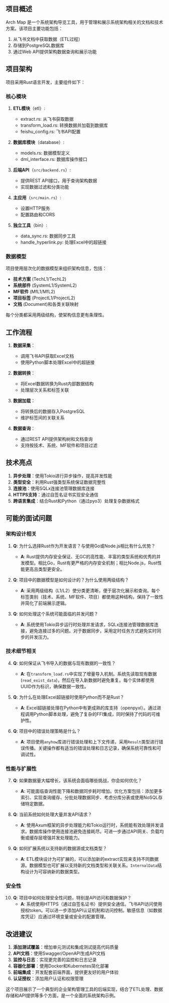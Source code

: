 ## 项目概述

Arch Map 是一个系统架构导览工具，用于管理和展示系统架构相关的文档和技术方案。该项目主要功能包括：

1. 从飞书文档中获取数据（ETL过程）
2. 存储到PostgreSQL数据库
3. 通过Web API提供架构数据查询和展示功能

## 项目架构

项目采用Rust语言开发，主要组件如下：

### 核心模块

1. **ETL模块**（etl）:
   - extract.rs: 从飞书获取数据
   - transform_load.rs: 转换数据并加载到数据库
   - feishu_config.rs: 飞书API配置

2. **数据库模块**（database）:
   - models.rs: 数据模型定义
   - dml_interface.rs: 数据库操作接口

3. **后端API**（`src/backend.rs`）: 
   - 提供REST API接口，用于查询架构数据
   - 实现数据过滤和分类功能

4. **主应用**（`src/main.rs`）:
   - 设置HTTP服务
   - 配置路由和CORS

5. **独立工具**（bin）:
   - data_sync.rs: 数据同步工具
   - handle_hyperlink.py: 处理Excel中的超链接

### 数据模型

项目使用层次化的数据模型来组织架构信息，包括：

- **技术方案** (TechL1/TechL2)
- **系统部件** (SystemL1/SystemL2)
- **MF软件** (MfL1/MfL2)
- **项目标签** (ProjectL1/ProjectL2)
- **文档** (Document)和各类关联映射

每个分类都采用两级结构，使架构信息更有条理性。

## 工作流程

1. **数据采集**：
   - 调用飞书API获取Excel文档
   - 使用Python脚本处理Excel中的超链接

2. **数据转换**：
   - 将Excel数据转换为Rust内部数据结构
   - 处理层次关系和标签关联

3. **数据加载**：
   - 将转换后的数据存入PostgreSQL
   - 维护标签间的关联关系

4. **数据查询**：
   - 通过REST API提供架构树和文档查询
   - 支持按技术、系统、MF软件和项目过滤

## 技术亮点

1. **异步处理**：使用Tokio进行异步操作，提高并发性能
2. **类型安全**：利用Rust强类型系统保证数据完整性
3. **连接池**：使用SQLx连接池管理数据库连接
4. **HTTPS支持**：通过自签名证书实现安全通信
5. **跨语言集成**：结合Rust和Python（通过pyo3）处理复杂数据格式

## 可能的面试问题

### 架构设计相关

1. **Q**: 为什么选择Rust作为开发语言？与使用Go或Node.js相比有什么优势？
   - **A**: Rust提供内存安全保证、无GC的高性能、丰富的类型系统和优秀的并发模型。相比Go，Rust有更严格的内存安全机制；相比Node.js，Rust性能更高且类型更安全。

2. **Q**: 项目中的数据模型是如何设计的？为什么使用两级结构？
   - **A**: 采用两级结构（L1/L2）使分类更清晰，便于层次化展示和查询。每个标签类别（技术、系统、MF软件、项目）都使用这种结构，保持了一致性并简化了前端展示逻辑。

3. **Q**: 如何处理这个系统可能面临的并发问题？
   - **A**: 系统使用Tokio异步运行时处理并发请求，SQLx连接池管理数据库连接，避免连接过多的问题。对于数据同步，采用定时任务方式避免实时同步的并发压力。

### 技术细节相关

4. **Q**: 如何保证从飞书导入的数据与现有数据的一致性？
   - **A**: 在`transform_load.rs`中实现了增量导入机制。系统先读取现有数据(`read_exist_data`)，然后在导入新数据时避免重复。每个实体都使用UUID作为标识，确保数据一致性。

5. **Q**: 为什么在处理Excel超链接时使用Python而不是Rust？
   - **A**: Excel超链接处理在Python中有更成熟的库支持（openpyxl）。通过进程调用Python脚本处理，避免了复杂的FFI集成，同时保持了代码的可维护性。

6. **Q**: 项目中的错误处理策略是什么？
   - **A**: 项目使用`anyhow`库进行错误处理和上下文传递，采用`Result`类型进行错误传播。关键操作都有适当的错误处理和日志记录，确保系统可靠性和可调试性。

### 性能与扩展性

7. **Q**: 如果数据量大幅增长，该系统会面临哪些挑战，你会如何优化？
   - **A**: 可能面临查询性能下降和数据同步耗时增加。优化方案包括：添加更多索引、实现查询缓存、分批处理数据同步、考虑分库分表或使用NoSQL存储特定数据。

8. **Q**: 当前系统如何处理大量并发API请求？
   - **A**: 使用Axum框架的异步处理能力和Tokio运行时，系统能有效处理并发请求。数据库操作使用连接池避免连接耗尽。可进一步通过API网关、负载均衡或缓存层增强并发处理能力。

9. **Q**: 如何扩展系统以支持新的数据源或文档类型？
   - **A**: ETL模块设计为可扩展的，可以添加新的extract实现来支持不同数据源。数据模型也可扩展以支持新的文档类型和关联关系。`InternalData`结构设计为可容纳新的数据类型。

### 安全性

10. **Q**: 项目中如何处理安全性问题，特别是API访问和数据保护？
    - **A**: 系统使用HTTPS（通过自签名证书）提供安全通信。飞书API访问使用授权token。可以进一步添加API认证机制和访问控制。敏感信息（如数据库凭证）应通过环境变量或安全的配置管理。

## 改进建议

1. **添加测试覆盖**：增加单元测试和集成测试提高代码质量
2. **API文档**：使用Swagger/OpenAPI生成API文档
3. **监控与日志**：实现更完善的监控和日志记录
4. **容器化部署**：使用Docker和Kubernetes简化部署
5. **前端集成**：开发配套前端界面，提供更友好的用户体验
6. **认证授权**：添加用户认证和权限管理

这个项目展示了一个典型的企业架构管理工具的后端实现，结合了ETL处理、数据存储和API提供等多个方面，是一个全面的系统架构示例。